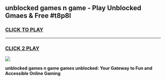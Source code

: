 
## unblocked games n game - Play Unblocked Gmaes & Free #t8p8l
<h3>
<a href="https://news.freeplayer.one?title=unblocked_games_n_game&ref=03M">CLICK TO PLAY</a></h3>
<hr>

<h3>
<a href="https://news.freeplayer.one?title=unblocked_games_n_game&ref=03M">CLICK 2 PLAY</a>
  
</h3>

<a href="https://news.freeplayer.one?title=unblocked_games_n_game&ref=03M"><img src="https://clearcache.store/games.png"></a>


**unblocked games n game games unblocked: Your Gateway to Fun and Accessible Online Gaming**
